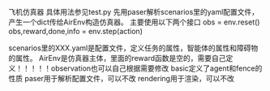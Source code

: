 飞机仿真器
具体用法参见test.py
先用paser解析scenarios里的yaml配置文件，产生一个dict传给AirEnv构造仿真器。
主要使用以下两个接口
obs = env.reset()
obs,reward,done,info = env.step(action)

scenarios里的XXX.yaml是配置文件，定义任务的属性，智能体的属性和障碍物的属性。
AirEnv是仿真器主体，里面的reward函数是空的，需要自己定义！！！！！observation也可以自己根据需要修改
basic定义了agent和fence的性质
paser用于解析配置文件，可以不改
rendering用于渲染，可以不改